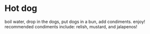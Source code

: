 # Hot dog
boil water, drop in the dogs, put dogs in a bun, add condiments. enjoy!
recommended condiments include: relish, mustard, and jalapenos!
